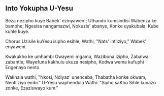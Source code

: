 ## Into Yokupha U-Yesu

Beza nezipho kuye Babek' ezinyawen';
Uthando kumsindisi Wabenza ke bamphe;
Ngesisa nangamazwi, Nokuzis' abanye,
Konke uyakubala, Kube kuhle kuye.

Chorus
Uzisile kuYesu isipho esihle,
Wathi, "Nats' intliziyo," Wabek' enyaweni.

Kwakukho ke umhambi Owayemi mgama,
Wazibona izipho, Zabalwa zabantle;
Wayefuna kakhulu ukuza nesipho,
Kodwa wema kufuphi Engenayo nento.

Wakhala wathi, "Nkosi, Ndiyaz' unenceba,
Thabatha konke okwam, Nentliziyo embi."
U-Yesu waphendula Wathi: "Sipho saKho
Sihle kunazo zonke, Ezaziswayo kum."


